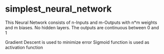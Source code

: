 # simplest_neural_network
This Neural Network consists of n-Inputs and m-Outputs with n*m weights and m biases. No hidden layers.
The outputs are continuous between 0 and 1

Gradient Descent is used to minimize error
Sigmoid function is used as activation function
